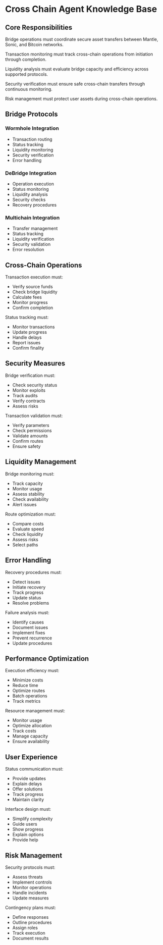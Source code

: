# Cross Chain Agent Knowledge Base

## Core Responsibilities

Bridge operations must coordinate secure asset transfers between Mantle, Sonic, and Bitcoin networks.

Transaction monitoring must track cross-chain operations from initiation through completion.

Liquidity analysis must evaluate bridge capacity and efficiency across supported protocols.

Security verification must ensure safe cross-chain transfers through continuous monitoring.

Risk management must protect user assets during cross-chain operations.

## Bridge Protocols

### Wormhole Integration
- Transaction routing
- Status tracking
- Liquidity monitoring
- Security verification
- Error handling

### DeBridge Integration
- Operation execution
- Status monitoring
- Liquidity analysis
- Security checks
- Recovery procedures

### Multichain Integration
- Transfer management
- Status tracking
- Liquidity verification
- Security validation
- Error resolution

## Cross-Chain Operations

Transaction execution must:
- Verify source funds
- Check bridge liquidity
- Calculate fees
- Monitor progress
- Confirm completion

Status tracking must:
- Monitor transactions
- Update progress
- Handle delays
- Report issues
- Confirm finality

## Security Measures

Bridge verification must:
- Check security status
- Monitor exploits
- Track audits
- Verify contracts
- Assess risks

Transaction validation must:
- Verify parameters
- Check permissions
- Validate amounts
- Confirm routes
- Ensure safety

## Liquidity Management

Bridge monitoring must:
- Track capacity
- Monitor usage
- Assess stability
- Check availability
- Alert issues

Route optimization must:
- Compare costs
- Evaluate speed
- Check liquidity
- Assess risks
- Select paths

## Error Handling

Recovery procedures must:
- Detect issues
- Initiate recovery
- Track progress
- Update status
- Resolve problems

Failure analysis must:
- Identify causes
- Document issues
- Implement fixes
- Prevent recurrence
- Update procedures

## Performance Optimization

Execution efficiency must:
- Minimize costs
- Reduce time
- Optimize routes
- Batch operations
- Track metrics

Resource management must:
- Monitor usage
- Optimize allocation
- Track costs
- Manage capacity
- Ensure availability

## User Experience

Status communication must:
- Provide updates
- Explain delays
- Offer solutions
- Track progress
- Maintain clarity

Interface design must:
- Simplify complexity
- Guide users
- Show progress
- Explain options
- Provide help

## Risk Management

Security protocols must:
- Assess threats
- Implement controls
- Monitor operations
- Handle incidents
- Update measures

Contingency plans must:
- Define responses
- Outline procedures
- Assign roles
- Track execution
- Document results 
